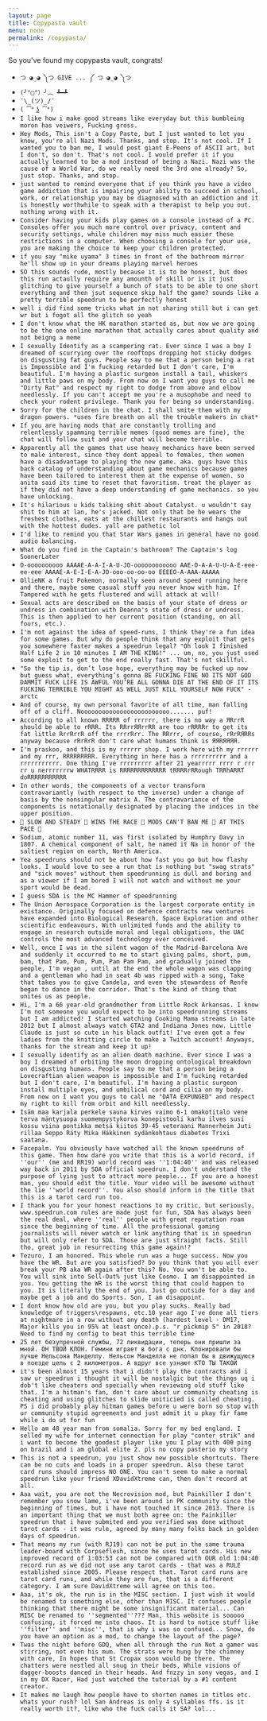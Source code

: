 ```yaml
---
layout: page
title: Copypasta vault
menu: none
permalink: /copypasta/
---
```

So you've found my copypasta vault, congrats!

* ``つ ◕_◕ ༽つ GIVE ... ༼ つ ◕_◕ ༽つ``
* ``(╯°□°）╯︵ ┻━┻``
* ``¯\_(ツ)_/¯``
* ``( ͡° ͜ʖ ͡°)``
* ``I like how i make good streams like everyday but this bumbleing moron has veiwers, Fucking gross.``
* ``Hey Mods, This isn't a Copy Paste, but I just wanted to let you know, you're all Nazi Mods. Thanks, and stop. It's not cool. If I wanted you to ban me, I would post giant E-Peens of ASCII art, but I don't, so don't. That's not cool. I would prefer it if you actually learned to be a mod instead of being a Nazi. Nazi was the cause of a World War, do we really need the 3rd one already? So, just stop. Thanks, and stop.``
* ``just wanted to remind everyone that if you think you have a video game addiction that is impairing your ability to succeed in school, work, or relationship you may be diagnosed with an addiction and it is honestly worthwhile to speak with a therapist to help you out. nothing wrong with it.``
* ``Consider having your kids play games on a console instead of a PC. Consoles offer you much more control over privacy, content and security settings, while children may miss much easier these restrictions in a computer. When choosing a console for your use, you are making the choice to keep your children protected.``
* ``if you say "mike uyama" 3 times in front of the bathroom mirror he'll show up in your dreams playing marvel heroes``
* ``SO this sounds rude, mostly because it is to be honest, but does this run actaully require any amounth of skill or is it just glitching to give yourself a bunch of stats to be able to one short everything and then jsut sequence skip half the game? sounds like a pretty terrible speedrun to be perfectly honest``
* ``well i did find some tricks what im not sharing still but i can get wr but i fogot all the glitch so yeah``
* ``I don't know what the HK marathon started as, but now we are going to be the one online marathon that actually cares about quality and not beigng a meme``
* ``I sexually Identify as a scampering rat. Ever since I was a boy I dreamed of scurrying over the rooftops dropping hot sticky dodges on disgusting fat guys. People say to me that a person being a rat is Impossible and I'm fucking retarded but I don't care, I'm beautiful. I'm having a plastic surgeon install a tail, whiskers and little paws on my body. From now on I want you guys to call me "Dirty Rat" and respect my right to dodge from above and elbow needlessly. If you can't accept me you're a musophobe and need to check your rodent privilege. Thank you for being so understanding.``
* ``Sorry for the children in the chat. I shall smite them with my dragon powers. *uses fire breath on all the trouble makers in chat*``
* ``If you are having mods that are constantly trolling and relentlessly spamming terrible memes (good memes are fine), the chat will follow suit and your chat will become terrible.``
* ``Apparently all the games that use heavy mechanics have been served to male interest, since they dont appeal to females, then women have a disadvantage to playing the new game. aka. guys have this back catalog of understanding about game mechanics because games have been tailored to interest them at the expense of women. so anita said its time to reset that favoritism. treat the player as if they did not have a deep understanding of game mechanics. so you have unlocking.``
* ``It's hilarious u kids talking shit about Catalyst. u wouldn't say shit to him at lan, he's jacked. Not only that be he wears the freshest clothes, eats at the chillest restaurants and hangs out with the hottest dudes. yall are pathetic lol``
* ``I'd like to remind you that Star Wars games in general have no good audio balancing.``
* ``What do you find in the Captain's bathroom? The Captain's log SoonerLater``
* ``O-oooooooooo AAAAE-A-A-I-A-U-JO-oooooooooooo AAE-O-A-A-U-U-A-E-eee-ee-eee AAAAE-A-E-I-E-A-JO-ooo-oo-oo-oo EEEEO-A-AAA-AAAAA``
* ``OllieNK a fruit Pokemon, normally seen around speed running here and there, maybe some casual stuff you never know with him. If Tampered with he gets flustered and will attack at will!``
* ``Sexual acts are described on the basis of your state of dress or undress in combination with Deanna's state of dress or undress. This is then applied to her current position (standing, on all fours, etc.).``
* ``I'm not against the idea of speed-runs, I think they're a fun idea for some games. But why do people think that any exploit that gets you somewhere faster makes a speedrun legal? "Oh look I finished Half Life 2 in 10 minutes I AM THE KING!" ... um, no, you just used some exploit to get to the end really fast. That's not skillful.``
* ``"So the tip is, don’t lose hope, everything may be fucked up now but guess what, everything’s gonna BE FUCKING FINE NO ITS NOT GOD DAMMIT FUCK LIFE IS AWFUL YOU’RE ALL GONNA DIE AT THE END OF IT ITS FUCKING TERRIBLE YOU MIGHT AS WELL JUST KILL YOURSELF NOW FUCK" - arctc``
* ``And of course, my own personal favorite of all time, man falling off of a cliff. Nooooooooooooooooooooooooo....... puf!``
* ``According to all known RRRRR of rrrrrr, there is no way a ЯRrrR should be able to rRRR. Its RRrrЯЯrrRR are too rRRRRr to get its fat little RrrRrrR off the rrrrRrr. The RRrrr, of course, rRrRЯRRs anyway because rRrRrR don't care what humans think is ЯЯRЯЯЯЯ.``
* ``I'm praskoo, and this is my rrrrrr shop. I work here with my rrrrrr and my rrr, RRRRRRRRR. Everything in here has a rrrrrrrrrr and a rrrrrrrrrrr. One thing I've rrrrrrrrr after 21 yearrrrr rrrr r rrr rr u nerrrrrrrw WHATRRRR is RRRRRRRRRRRRR tRRRRrRRough TRRhARRT doRRRRRRRRRRR``
* ``In other words, the components of a vector transform contravariantly (with respect to the inverse) under a change of basis by the nonsingular matrix A. The contravariance of the components is notationally designated by placing the indices in the upper position.``
* ``🐢 SLOW AND STEADY 🐢 WINS THE RACE 🐢 MODS CAN'T BAN ME 🐢 AT THIS PACE 🐢``
* ``Sodium, atomic number 11, was first isolated by Humphry Davy in 1807. A chemical component of salt, he named it Na in honor of the saltiest region on earth, North America.``
* ``Yea speedruns should not be about how fast you go but how flashy looks. I would love to see a run that is nothing but "swag strats" and "sick moves" without them speedrunning is dull and boring and as a viewer if I am bored I will not watch and without me your sport would be dead.``
* ``I guess SDA is the MC Hammer of speedrunning``
* ``The Union Aerospace Corporation is the largest corporate entity in existance. Originally focused on defence contracts new ventures have expanded into Biological Research, Space Exploration and other scientific endeavours. With unlimited funds and the ability to engage in research outside moral and legal obligations, the UAC controls the most advanced technology ever conceived.``
* ``Well, once I was in the silent wagon of the Madrid-Barcelona Ave and suddenly it occurred to me to start giving palms, short, pum, bam, that Pam, Pum, Pum, Pam Pam Pam, and gradually joined the people, I'm vegan , until at the end the whole wagon was clapping and a gentleman who had in seat 4b was ripped with a song, Take that takes you to give Candela, and even the stewardess of Renfe began to dance in the corridor. That's the kind of thing that unites us as people.``
* ``Hi, I'm a 66 year-old grandmother from Little Rock Arkansas. I know I'm not someone you would expect to be into speedrunning streams but I am addicted! I started watching Cooking Mama streams in late 2012 but I almost always watch GTA2 and Indiana Jones now. Little Claude is just so cute in his black outfit! I've even got a few ladies from the knitting circle to make a Twitch account! Anyways, thanks for the stream and keep it up!``
* ``I sexually identify as an alien death machine. Ever since I was a boy I dreamed of orbiting the moon dropping ontological breakdown on disgusting humans. People say to me that a person being a Lovecraftian alien weapon is impossible and I'm fucking retarded but I don't care, I'm beautiful. I'm having a plastic surgeon install multiple eyes, and umbilical cord and cilia on my body. From now on I want you guys to call me "DATA EXPUNGED" and respect my right to kill from orbit and kill needlessly.``
* ``Isäm maa karjala perkele sauna kirves vaimo 6-1 omakotitalo vene terva mäntysuopa suomempystykorva konepistooli karhu ilves susi kossu viina pontikka metsä kiitos 39-45 veteraani Mannerheim Juti rillaa Seppo Räty Mika Häkkinen sydänkohtaus diabetes Trixi saatana.``
* ``Facepalm. You obviously have watched all the known speedruns of this game. Then how dare you write that this is a world record, if ''our'' (me and RR19) world record was ''1:04:40'' and was released way back in 2011 by SDA official speedrun. I don't understand the purpose of lying just to attract more people... If you are a honest man, you should edit the title. Your video will be awesome without the lie ''world record''. You also should inform in the title that this is a tarot card run too.``
* ``I thank you for your honest reactions to my critic, but seriously, www.speedrun.com rules are made just for fun, SDA has always been the real deal, where ''real'' people with great reputation roam since the beginning of time. All the professional gaming journalists will never watch or link anything that is in speedrun but will only refer to SDA. Those are just straight facts. Still tho, great job in resurrecting this game again!?``
* ``Tezuro, I am honored. This whole run was a huge success. Now you have the WR. But are you satisfied? Do you think that you will ever break your PB aka WR again after this? No. You won't be able to. You will sink into Sell-Out% just like Cosmo. I am disappointed in you. You getting the WR is the worst thing that could happen to you. It is literally the end of you. Just go outside for a day and maybe get a job and do Sports. Son, I am disappoint.``
* ``I dont know how old are you, but you play sucks. Really bad knowledge of triggers\respawns, etc.10 year ago I've done all tiers at nightmare in a row without any death (hardest level - DM17, Major kills you in 95% at least once).p.s. "r_pickmip 5" in 2018? Need to find my config to beat this terrible time``
* ``25 лет безупречной службы, 72 ликвидации, теперь они пришли за мной. ОН ТВОЙ КЛОН. Гемини играет в бога с днк. Клонировали бы лучше Нельсона Манделлу. Нельсон Манделла не попал бы в движущуюся в поезде цель с 2 километров. А вдруг все узнают КТО ТЫ ТАКОЙ``
* ``it's been almost 15 years that i didn't play the contracts and i saw ur speedrun i thought it will be nostalgic but the things uq i dob't like cheaters and specially when reviewing old stuff like that. I'm a hitman's fan, don't care about ur community cheating is cheating and using glitches to slide uniticied is called cheating. PS i did probably play hitman games before u were born so stop with ur community stupid agreements and just admit it u pkay fir fame while i do ut for fun``
* ``Hello am 48 year man from somalia. Sorry for my bed england. I selled my wife for internet connection for play "conter strik" and i want to become the goodest player like you I play with 400 ping on brazil and i am global elite 2. pls no copy pasterio my story``
* ``This is not a speedrun, you just show new possible shortcuts. There can be no cuts and loads in a proper speedrun. Also these tarot card runs should impress NO ONE. You can't seem to make a normal speedrun like your friend XDavidXtreme can, then don't record at all.``
* ``Aaa wait, you are not the Necrovision mod, but Painkiller I don't remember you snow lame, i've been around in PK community since the beginning of times, but i have not touched it since 2013. There is an important thing that we must both agree on: the Painkiller speedrun that i have submited and you verified was done without tarot cards - it was rule, agreed by many many folks back in golden days of speedrun.``
* ``That means my run (with RJ19) can not be put in the same trauma leader-board with Corpseflesh, since he uses tarot cards. His new improved record of 1:03:53 can not be compared with OUR old 1:04:40 record run as we did not use any tarot cards - that was a RULE established since 2005. Please respect that. Tarot card runs are tarot card runs, and while they are fun, that is a different category. I am sure DavidXtreme will agree on this too.``
* ``Aaa, it's ok, the run is in the MISC section. I just wish it would be renamed to something else, other than MISC. It confuses people thinking that there might be some insignificant material... Can MISC be renamed to ''segmented''??? Man, this website is sooooo confusing, it forced me into chaos. It is hard to notice stuff like ''filter'' and ''misc'', that is why i was so confused... Snow, do you have an option as a mod, to change the layout of the page?``
* ``Twas the night before GDQ, when all through the run Not a gamer was stirring, not even his mum. The strats were hung by the chimney with care, In hopes that St Cropax soon would be there. The chatters were nestled all snug in their beds, While visions of dagger-boosts danced in their heads. And fnzzy in sony vegas, and I in my DX Racer, Had just watched the tutorial by a #1 content creator.``
* ``It makes me laugh how people have to shorten names in titles etc. whats your rush? lol San Andreas is only 4 syllables ffs. is it really worth it?, like who the fuck calls it SA? lol...``
